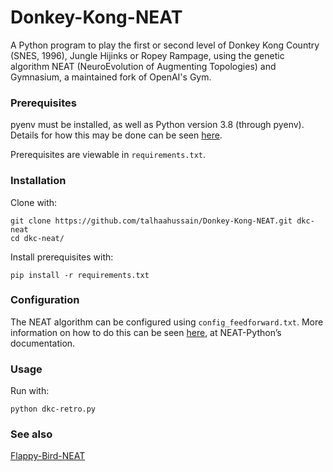 # Donkey-Kong-NEAT
A Python program to play the first or second level of Donkey Kong Country (SNES, 1996), Jungle Hijinks or Ropey Rampage, using the genetic algorithm NEAT (NeuroEvolution of Augmenting Topologies) and Gymnasium, a maintained fork of OpenAI's Gym. 

### Prerequisites

pyenv must be installed, as well as Python version 3.8 (through pyenv). Details for how this may be done can be seen [here](https://github.com/pyenv/pyenv).

Prerequisites are viewable in `requirements.txt`.

### Installation

Clone with:

```shell
git clone https://github.com/talhaahussain/Donkey-Kong-NEAT.git dkc-neat
cd dkc-neat/
```

Install prerequisites with:

```shell
pip install -r requirements.txt
```

### Configuration

The NEAT algorithm can be configured using `config_feedforward.txt`. More information on how to do this can be seen [here](https://neat-python.readthedocs.io/en/latest/index.html), at NEAT-Python’s documentation.

### Usage

Run with:

```shell
python dkc-retro.py
```

### See also

[Flappy-Bird-NEAT](https://github.com/talhaahussain/Flappy-Bird-NEAT)
